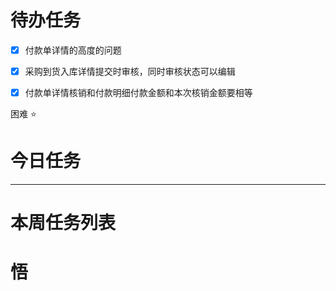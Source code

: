# 待办任务
- [x] 付款单详情的高度的问题
- [x] 采购到货入库详情提交时审核，同时审核状态可以编辑
- [x] 付款单详情核销和付款明细付款金额和本次核销金额要相等


困难
⭐

# 今日任务





------
# 本周任务列表



# 悟